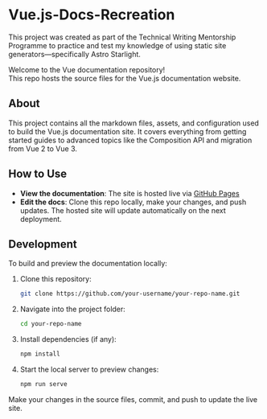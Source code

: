 # Vue.js-Docs-Recreation

This project was created as part of the Technical Writing Mentorship Programme to practice and test my knowledge of using static site generators—specifically Astro Starlight.

Welcome to the Vue documentation repository!  
This repo hosts the source files for the Vue.js documentation website.

## About

This project contains all the markdown files, assets, and configuration used to build the Vue.js documentation site. It covers everything from getting started guides to advanced topics like the Composition API and migration from Vue 2 to Vue 3.

## How to Use

- **View the documentation**: The site is hosted live via [GitHub Pages](https://your-username.github.io/your-repo-name/)  
- **Edit the docs**: Clone this repo locally, make your changes, and push updates. The hosted site will update automatically on the next deployment.

## Development

To build and preview the documentation locally:

1. Clone this repository:  
   ```bash
   git clone https://github.com/your-username/your-repo-name.git
   ```

2. Navigate into the project folder:

   ```bash
   cd your-repo-name
   ```

3. Install dependencies (if any):

   ```bash
   npm install
   ```

4. Start the local server to preview changes:

   ```bash
   npm run serve
   ```

Make your changes in the source files, commit, and push to update the live site.